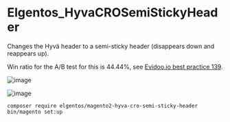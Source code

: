# Elgentos_HyvaCROSemiStickyHeader

Changes the Hyvä header to a semi-sticky header (disappears down and reappears up).

Win ratio for the A/B test for this is 44.44%, see [Evidoo.io best practice 139](https://www.evidoo.io/best-practices/139/).

![image](https://github.com/user-attachments/assets/329b7256-ee85-417e-b638-55dc6784e12f)

![image](https://github.com/user-attachments/assets/416feec4-eb3d-497b-8dac-36b159d2546d)

```
composer require elgentos/magento2-hyva-cro-semi-sticky-header
bin/magento set:up
```
